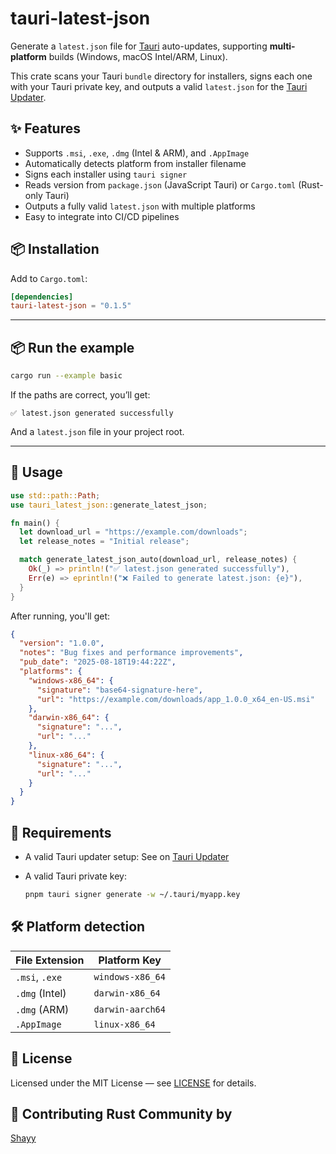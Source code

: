 # tauri-latest-json

Generate a `latest.json` file for [Tauri](https://v2.tauri.app/) auto-updates, supporting **multi-platform** builds (Windows, macOS Intel/ARM, Linux).

This crate scans your Tauri `bundle` directory for installers, signs each one with your Tauri private key, and outputs a valid `latest.json` for the [Tauri Updater](https://v2.tauri.app/plugin/updater/).

## ✨ Features

- Supports `.msi`, `.exe`, `.dmg` (Intel & ARM), and `.AppImage`
- Automatically detects platform from installer filename
- Signs each installer using `tauri signer`
- Reads version from `package.json` (JavaScript Tauri) or `Cargo.toml` (Rust-only Tauri)
- Outputs a fully valid `latest.json` with multiple platforms
- Easy to integrate into CI/CD pipelines

## 📦 Installation

Add to `Cargo.toml`:

```toml
[dependencies]
tauri-latest-json = "0.1.5"
```

---

## 📦 Run the example

```bash
cargo run --example basic
```

If the paths are correct, you’ll get:

```
✅ latest.json generated successfully
```

And a `latest.json` file in your project root.

---

## 🚀 Usage

```rust
use std::path::Path;
use tauri_latest_json::generate_latest_json;

fn main() {
  let download_url = "https://example.com/downloads";
  let release_notes = "Initial release";

  match generate_latest_json_auto(download_url, release_notes) {
    Ok(_) => println!("✅ latest.json generated successfully"),
    Err(e) => eprintln!("❌ Failed to generate latest.json: {e}"),
  }
}
```

After running, you'll get:

```json
{
  "version": "1.0.0",
  "notes": "Bug fixes and performance improvements",
  "pub_date": "2025-08-18T19:44:22Z",
  "platforms": {
    "windows-x86_64": {
      "signature": "base64-signature-here",
      "url": "https://example.com/downloads/app_1.0.0_x64_en-US.msi"
    },
    "darwin-x86_64": {
      "signature": "...",
      "url": "..."
    },
    "linux-x86_64": {
      "signature": "...",
      "url": "..."
    }
  }
}
```

## 🔑 Requirements

- A valid Tauri updater setup:
  See on [Tauri Updater](https://v2.tauri.app/plugin/updater/)

- A valid Tauri private key:

  ```bash
  pnpm tauri signer generate -w ~/.tauri/myapp.key
  ```

## 🛠 Platform detection

| File Extension | Platform Key     |
| -------------- | ---------------- |
| `.msi`, `.exe` | `windows-x86_64` |
| `.dmg` (Intel) | `darwin-x86_64`  |
| `.dmg` (ARM)   | `darwin-aarch64` |
| `.AppImage`    | `linux-x86_64`   |

## 📄 License

Licensed under the MIT License — see [LICENSE](LICENSE) for details.

## 💓 Contributing Rust Community by

[Shayy](https://www.codewithshayy.online/me)
